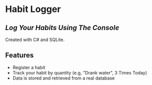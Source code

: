 # Habit Logger
## _Log Your Habits Using The Console_

Created with C# and SQLite.

## Features
- Register a habit
- Track your habit by quantity (e.g, "Drank water", 3 Times Today)
- Data is stored and retrieved from a real database